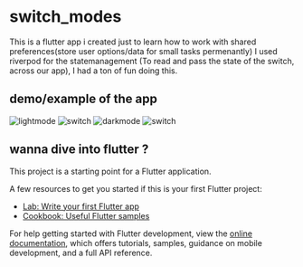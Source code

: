 # switch_modes

This is a flutter app i created just to learn how to work with shared preferences(store user options/data for small tasks permenantly)
I used riverpod for the statemanagement (To read and pass the state of the switch, across our app),
I had a ton of fun doing this.

## demo/example of the app

![lightmode](ui/lightmode.jpg)
![switch](ui/lightswitch.jpg)
![darkmode](ui/darkmode.jpg)
![switch](ui/darkswitch.jpg)

## wanna dive into flutter ?

This project is a starting point for a Flutter application.

A few resources to get you started if this is your first Flutter project:

- [Lab: Write your first Flutter app](https://docs.flutter.dev/get-started/codelab)
- [Cookbook: Useful Flutter samples](https://docs.flutter.dev/cookbook)

For help getting started with Flutter development, view the
[online documentation](https://docs.flutter.dev/), which offers tutorials,
samples, guidance on mobile development, and a full API reference.
